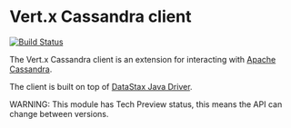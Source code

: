 # Vert.x Cassandra client

[![Build Status](https://travis-ci.org/vert-x3/vertx-cassandra-client.svg?branch=master)](https://travis-ci.org/vert-x3/vertx-cassandra-client)

The Vert.x Cassandra client is an extension for interacting with [Apache Cassandra](http://cassandra.apache.org/).

The client is built on top of [DataStax Java Driver](https://github.com/datastax/java-driver).

WARNING: This module has Tech Preview status, this means the API can change between versions.
